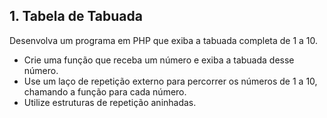 ## 1. Tabela de Tabuada

Desenvolva um programa em PHP que exiba a tabuada completa de 1 a 10.

- Crie uma função que receba um número e exiba a tabuada desse número.
- Use um laço de repetição externo para percorrer os números de 1 a 10, chamando a função para cada número.
- Utilize estruturas de repetição aninhadas.
